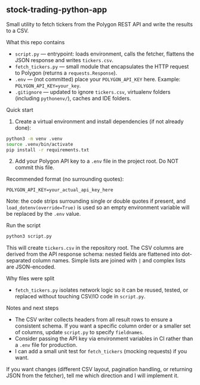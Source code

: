 ## stock-trading-python-app

Small utility to fetch tickers from the Polygon REST API and write the results to a CSV.

What this repo contains
- `script.py` — entrypoint: loads environment, calls the fetcher, flattens the JSON response and writes `tickers.csv`.
- `fetch_tickers.py` — small module that encapsulates the HTTP request to Polygon (returns a `requests.Response`).
- `.env` — (not committed) place your `POLYGON_API_KEY` here. Example: `POLYGON_API_KEY=your_key`.
- `.gitignore` — updated to ignore `tickers.csv`, virtualenv folders (including `pythonenv/`), caches and IDE folders.

Quick start

1. Create a virtual environment and install dependencies (if not already done):

```bash
python3 -m venv .venv
source .venv/bin/activate
pip install -r requirements.txt
```

2. Add your Polygon API key to a `.env` file in the project root. Do NOT commit this file.

Recommended format (no surrounding quotes):

```text
POLYGON_API_KEY=your_actual_api_key_here
```

Note: the code strips surrounding single or double quotes if present, and `load_dotenv(override=True)` is used so an empty environment variable will be replaced by the `.env` value.

Run the script

```bash
python3 script.py
```

This will create `tickers.csv` in the repository root. The CSV columns are derived from the API response schema: nested fields are flattened into dot-separated column names. Simple lists are joined with `|` and complex lists are JSON-encoded.

Why files were split
- `fetch_tickers.py` isolates network logic so it can be reused, tested, or replaced without touching CSV/IO code in `script.py`.

Notes and next steps
- The CSV writer collects headers from all result rows to ensure a consistent schema. If you want a specific column order or a smaller set of columns, update `script.py` to specify `fieldnames`.
- Consider passing the API key via environment variables in CI rather than a `.env` file for production.
- I can add a small unit test for `fetch_tickers` (mocking requests) if you want.

If you want changes (different CSV layout, pagination handling, or returning JSON from the fetcher), tell me which direction and I will implement it.
